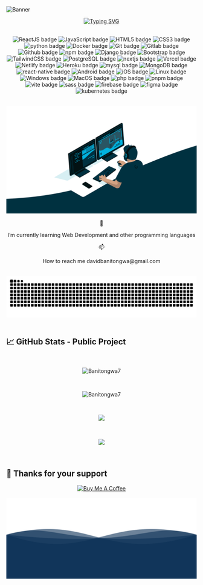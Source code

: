 <img src="./assets/banner.png" alt="Banner" />

<br>

<div align="center">

<a href="https://git.io/typing-svg"><img src="https://readme-typing-svg.demolab.com?font=Castoro&weight=600&size=22&pause=1000&color=1BF2F7&center=true&width=835&lines=Welcome+to+my+Github+profile+😊+!;I'm+Banitongwa+David;Feel+free+to+browse+through+my+Github+profile+🚀" alt="Typing SVG" /></a>
</div>

<br>

<div align="center">
  <img alt="ReactJS badge" src="https://img.shields.io/badge/React-20232A?logo=react">
  <img alt="JavaScript badge" src="https://img.shields.io/badge/JavaScript-2C2F33?logo=javascript">
  <img alt="HTML5 badge" src="https://img.shields.io/badge/HTML5-2C2F33?logo=html5">
  <img alt="CSS3 badge" src="https://img.shields.io/badge/CSS3-2C2F33?logo=css3">
  <img alt="python badge" src="https://img.shields.io/badge/python-2C2F33?logo=python">
  <img alt="Docker badge" src="https://img.shields.io/badge/Docker-2C2F33?logo=docker">
  <img alt="Git badge" src="https://img.shields.io/badge/Git-2C2F33?logo=git">
  <img alt="Gitlab badge" src="https://img.shields.io/badge/Gitlab-2C2F33?logo=gitlab">
  <img alt="Github badge" src="https://img.shields.io/badge/Github-2C2F33?logo=github">
  <img alt="npm badge" src="https://img.shields.io/badge/npm-2C2F33?logo=npm">
  <img alt="Django badge" src="https://img.shields.io/badge/Django-2C2F33?logo=django">
  <img alt="Bootstrap badge" src="https://img.shields.io/badge/Bootstrap-2C2F33?logo=bootstrap">
  <img alt="TailwindCSS badge" src="https://img.shields.io/badge/TailwindCSS-2C2F33?logo=tailwindcss">
  <img alt="PostgreSQL badge" src="https://img.shields.io/badge/PostgreSQL-2C2F33?logo=postgresql">
  <img alt="nextjs badge" src="https://img.shields.io/badge/nextjs-2C2F33?logo=next.js">
  <img alt="Vercel badge" src="https://img.shields.io/badge/Vercel-2C2F33?logo=vercel">
  <img alt="Netlify badge" src="https://img.shields.io/badge/Netlify-2C2F33?logo=netlify">
  <img alt="Heroku badge" src="https://img.shields.io/badge/Heroku-2C2F33?logo=heroku">
  <img alt="mysql badge" src="https://img.shields.io/badge/mysql-2C2F33?logo=mysql">
  <img alt="MongoDB badge" src="https://img.shields.io/badge/MongoDB-2C2F33?logo=mongodb">
  <img alt="react-native badge" src="https://img.shields.io/badge/react-native-2C2F33?logo=react-native">
  <img alt="Android badge" src="https://img.shields.io/badge/Android-2C2F33?logo=android">
  <img alt="iOS badge" src="https://img.shields.io/badge/iOS-2C2F33?logo=ios">
  <img alt="Linux badge" src="https://img.shields.io/badge/Linux-2C2F33?logo=linux">
  <img alt="Windows badge" src="https://img.shields.io/badge/Windows-2C2F33?logo=windows">
  <img alt="MacOS badge" src="https://img.shields.io/badge/MacOS-2C2F33?logo=macos">
  <img alt="php badge" src="https://img.shields.io/badge/php-2C2F33?logo=php">
  <img alt="pnpm badge" src="https://img.shields.io/badge/pnpm-2C2F33?logo=pnpm">
  <img alt="vite badge" src="https://img.shields.io/badge/vite-2C2F33?logo=vite">
  <img alt="sass badge" src="https://img.shields.io/badge/sass-2C2F33?logo=sass">
  <img alt="firebase badge" src="https://img.shields.io/badge/firebase-2C2F33?logo=firebase">
  <img alt="figma badge" src="https://img.shields.io/badge/figma-2C2F33?logo=figma">
  <img alt="kubernetes badge" src="https://img.shields.io/badge/kubernetes-2C2F33?logo=kubernetes">

  
</div>

<br>


<p align="center"><img src="./assets/animation2.gif" alt="Banitongwa7" /></p>

<div align="center">
  <p>🌱</p>
  <p>I’m currently learning Web Development and other programming languages</p>
  <p>📫</p>
  <p>How to reach me <span>davidbanitongwa@gmail.com</span></p>
</div>

<br>

<div align="center">
<img src="https://github.com/Banitongwa7/Banitongwa7/blob/output/github-contribution-grid-snake.svg" alt="Snake animation" />
</div>
<br>

<h2>📈 GitHub Stats - Public Project</h2>

<br>

<p align="center">
  <img src="https://github-readme-stats.vercel.app/api/top-langs?username=Banitongwa7&show_icons=true&layout=donut&theme=tokyonight" alt="Banitongwa7" bg_color=#808080/>
</p>

<br/>

<p align="center"><img src="https://github-readme-stats.vercel.app/api?username=Banitongwa7&show_icons=true&theme=tokyonight" alt="Banitongwa7" /></p>

<br>

<p align="center"><img src="https://github-readme-streak-stats.herokuapp.com?user=Banitongwa7&theme=tokyonight" /></p>

<br/>

<p align="center"><img src="https://github-readme-activity-graph.vercel.app/graph?username=Banitongwa7&theme=tokyo-night" /></p>

<br>

<h2>💖 Thanks for your support</h2>

<div align="center">
  <a href="https://www.buymeacoffee.com/dbanitongwa" target="_blank"><img src="https://cdn.buymeacoffee.com/buttons/v2/default-yellow.png" alt="Buy Me A Coffee" style="height: 60px !important;width: 217px !important;" ></a>
</div>

<br>

<div>
<img src="./assets/wave.svg" alt="wave animation" />
</div>
